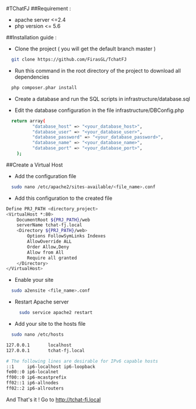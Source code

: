 #TChatFJ
##Requirement :
- apache server <=2.4
- php version <= 5.6

##Installation guide :

* Clone the project ( you will get the default branch master )

```bash
  git clone https://github.com/FirasGL/TchatFJ
```
* Run this command in the root directory of the project to download all dependencies

```bash
  php composer.phar install
```

* Create a database and run the SQL scripts in infrastructure/database.sql

* Edit the database configuration in the file infrastructure/DBConfig.php

```bash
  return array(
          "database_host" => "<your_database_host>",
          "database_user" => "<your_database_user>",
          "database_password" => "<your_database_password>",
          "database_name" => "<your_database_name>",
          "database_port" => "<your_database_port>",
    );
```
##Create a Virtual Host
* Add the configuration file

```bash
  sudo nano /etc/apache2/sites-available/<file_name>.conf
```
* Add this configuration to the created file

```bash
Define PRJ_PATH <directory_project>
<VirtualHost *:80>
    DocumentRoot ${PRJ_PATH}/web
    serverName tchat-fj.local
    <Directory ${PRJ_PATH}/web>
        Options FollowSymLinks Indexes
        AllowOverride ALL
        Order Allow,Deny
        Allow from All
		Require all granted
    </Directory>
</VirtualHost>
```
* Enable your site

```bash
  sudo a2ensite <file_name>.conf
```
* Restart Apache server

```bash
     sudo service apache2 restart
```
* Add your site to the hosts file

```bash
  sudo nano /etc/hosts
```
```bash
127.0.0.1       localhost
127.0.0.1       tchat-fj.local

# The following lines are desirable for IPv6 capable hosts
::1     ip6-localhost ip6-loopback
fe00::0 ip6-localnet
ff00::0 ip6-mcastprefix
ff02::1 ip6-allnodes
ff02::2 ip6-allrouters
```

And That's it ! Go to http://tchat-fj.local 
